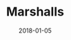---
layout: site
title: "Marshalls"
date: 2018-01-05
categories: [fortune-500]
version: 1.4.12
major: 1
minor: 4
patch: 12
slug: marshalls
link: https://www.marshallsonline.com/
submitter: lpolepeddi
permalink: /sites/:slug
---